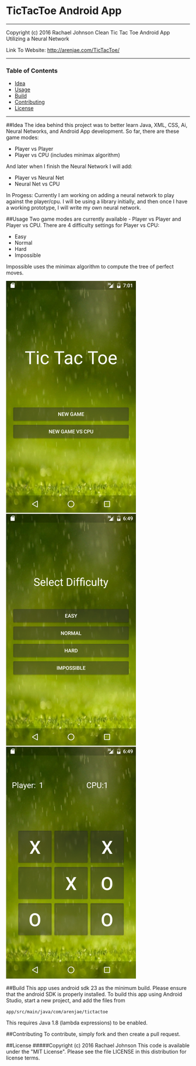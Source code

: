 # TicTacToe Android App
---
Copyright (c) 2016 Rachael Johnson
Clean Tic Tac Toe Android App Utilizing a Neural Network

Link To Website: http://arenjae.com/TicTacToe/

---

### Table of Contents
 - [Idea](#Idea)
 - [Usage](#usage)
 - [Build](#build)
 - [Contributing](#contributing)
 - [License](#license)
 
---

##Idea
The idea behind this project was to better learn Java, XML, CSS, Ai, Neural Networks, and Android App development.
So far, there are these game modes:
  * Player vs Player
  * Player vs CPU (includes minimax algorithm)

And later when I finish the Neural Network I will add:
  * Player vs Neural Net
  * Neural Net vs CPU


In Progess:
Currently I am working on adding a neural network to play against the player/cpu.
I will be using a library initially, and then once I have a working prototype, I will
write my own neural network.

##Usage
Two game modes are currently available - Player vs Player and Player vs CPU.
There are 4 difficulty settings for Player vs CPU:
 * Easy
 * Normal
 * Hard
 * Impossible
 
Impossible uses the minimax algorithm to compute the tree of perfect moves. 

![alt tag](./screenshots/Screenshot_20160812-190156.png)
![alt tag](./screenshots/Screenshot_20160812-184935.png)
![alt tag](./screenshots/Screenshot_20160812-185001.png)

##Build
This app uses android sdk 23 as the minimum build. Please ensure that the android SDK is properly installed.
To build this app using Android Studio, start a new project, and add the files from 
```
app/src/main/java/com/arenjae/tictactoe
```
This requires Java 1.8 (lambda expressions) to be enabled.

##Contributing
To contribute, simply fork and then create a pull request. 

##License
#####Copyright (c) 2016 Rachael Johnson
This code is available under the "MIT License".
Please see the file LICENSE in this distribution for license terms.
